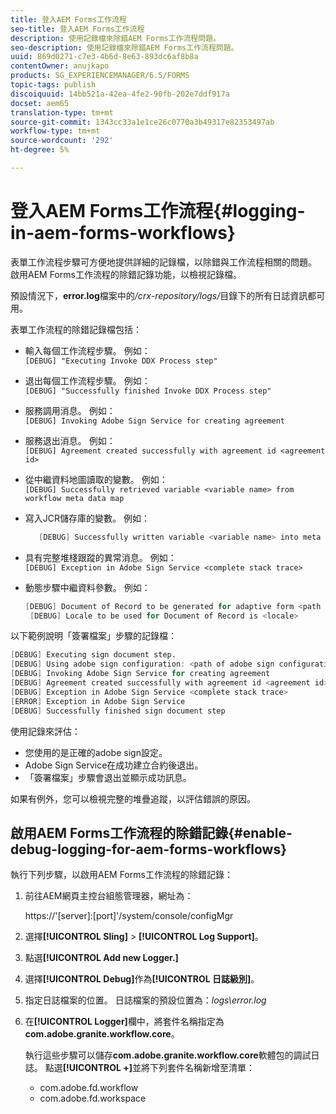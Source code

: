 ```yaml
---
title: 登入AEM Forms工作流程
seo-title: 登入AEM Forms工作流程
description: 使用記錄檔來除錯AEM Forms工作流程問題。
seo-description: 使用記錄檔來除錯AEM Forms工作流程問題。
uuid: 869d0271-c7e3-4b6d-8e63-893dc6af8b8a
contentOwner: anujkapo
products: SG_EXPERIENCEMANAGER/6.5/FORMS
topic-tags: publish
discoiquuid: 14bb521a-42ea-4fe2-90fb-202e7ddf917a
docset: aem65
translation-type: tm+mt
source-git-commit: 1343cc33a1e1ce26c0770a3b49317e82353497ab
workflow-type: tm+mt
source-wordcount: '292'
ht-degree: 5%

---
```



# 登入AEM Forms工作流程{#logging-in-aem-forms-workflows}

表單工作流程步驟可方便地提供詳細的記錄檔，以除錯與工作流程相關的問題。 啟用AEM Forms工作流程的除錯記錄功能，以檢視記錄檔。

預設情況下，**error.log**&#x200B;檔案中的&#x200B;*/crx-repository/logs/*&#x200B;目錄下的所有日誌資訊都可用。

表單工作流程的除錯記錄檔包括：

* 輸入每個工作流程步驟。 例如：\
   `[DEBUG] "Executing Invoke DDX Process step"`

* 退出每個工作流程步驟。 例如：\
   `[DEBUG] "Successfully finished Invoke DDX Process step"`

* 服務調用消息。 例如：\
   `[DEBUG] Invoking Adobe Sign Service for creating agreement`

* 服務退出消息。 例如：\
   `[DEBUG] Agreement created successfully with agreement id <agreement id>`

* 從中繼資料地圖讀取的變數。 例如：\
   `[DEBUG] Successfully retrieved variable <variable name> from workflow meta data map`

* 寫入JCR儲存庫的變數。 例如：

   ```verilog
      [DEBUG] Successfully written variable <variable name> into meta data node at <JCR path where meta data is being written>
   ```

* 具有完整堆棧跟蹤的異常消息。 例如：\
   `[DEBUG] Exception in Adobe Sign Service <complete stack trace>`

* 動態步驟中繼資料參數。 例如：

   ```verilog
   [DEBUG] Document of Record to be generated for adaptive form <path of adaptive form>
    [DEBUG] Locale to be used for Document of Record is <locale>
   ```

以下範例說明「簽署檔案」步驟的記錄檔：

```verilog
[DEBUG] Executing sign document step.
[DEBUG] Using adobe sign configuration: <path of adobe sign configuration>
[DEBUG] Invoking Adobe Sign Service for creating agreement
[DEBUG] Agreement created successfully with agreement id <agreement id>
[DEBUG] Exception in Adobe Sign Service <complete stack trace>
[ERROR] Exception in Adobe Sign Service
[DEBUG] Successfully finished sign document step
```

使用記錄來評估：

* 您使用的是正確的adobe sign設定。
* Adobe Sign Service在成功建立合約後退出。
* 「簽署檔案」步驟會退出並顯示成功訊息。

如果有例外，您可以檢視完整的堆疊追蹤，以評估錯誤的原因。

## 啟用AEM Forms工作流程的除錯記錄{#enable-debug-logging-for-aem-forms-workflows}

執行下列步驟，以啟用AEM Forms工作流程的除錯記錄：

1. 前往AEM網頁主控台組態管理器，網址為：

   https://&#39;[server]:[port]&#39;/system/console/configMgr

1. 選擇&#x200B;**[!UICONTROL Sling]** > **[!UICONTROL Log Support]**。
1. 點選&#x200B;**[!UICONTROL Add new Logger.]**
1. 選擇&#x200B;**[!UICONTROL Debug]**&#x200B;作為&#x200B;**[!UICONTROL 日誌級別]**。
1. 指定日誌檔案的位置。 日誌檔案的預設位置為：*logs\error.log*
1. 在&#x200B;**[!UICONTROL Logger]**&#x200B;欄中，將套件名稱指定為&#x200B;**com.adobe.granite.workflow.core**。

   執行這些步驟可以儲存&#x200B;**com.adobe.granite.workflow.core**&#x200B;軟體包的調試日誌。 點選&#x200B;**[!UICONTROL +]**&#x200B;並將下列套件名稱新增至清單：

   * com.adobe.fd.workflow
   * com.adobe.fd.workspace

